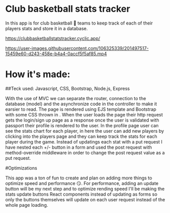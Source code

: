 # Club basketball stats tracker

In this app is for club basketball :basketball: teams to keep track of each of their players stats and store it in a database.






https://clubbasketballstatstracker.cyclic.app/

https://user-images.githubusercontent.com/106325339/201497517-15459e60-d243-458e-b4a4-0accf5f5af85.mp4


# How it's made:

##Teck used: Javascript, CSS, Bootstrap, Node.js, Express

With the use of MVC we can separate the router, connection to the database (model) and the asynchronize code in the controller to make it earsier to read.
The page is rendered using EJS template and Bootstrap with some CSS thrown in .  When the user loads the page their http request gets the login/sign up page as a response once the user is validated with passport their profile is rendered to the user. In the profile page user can see the stats chart for each player, in here the user can add new players by clicking into the players page and they can keep track the stats for each player during the game.
Instead of updatings each stat with a put request I have nested each +/- button in a form and used the post request with method-override middleware in order to change the post request value as a put request. 

#Optimizations

This app was a ton of fun to create and plan on adding more things to optimize speed and performance :smirk:.  For performance, adding an update button will be my next step and to optimize rending speed I'll be making the stats update buttons React components instead of updating as forms so only the buttons themselves will update on each user request instead of the whole page loading. 
